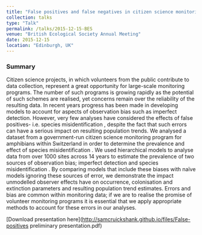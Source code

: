 ```yaml
---
title: "False positives and false negatives in citizen science monitoring data: should we be worried?"
collection: talks
type: "Talk"
permalink: /talks/2015-12-15-BES
venue: "British Ecological Society Annual Meeting"
date: 2015-12-15 
location: "Edinburgh, UK"
---
```


### Summary

Citizen science projects, in which volunteers from the public contribute to data collection, represent a great opportunity for large-scale monitoring programs. The number of such programs is growing rapidly as the potential of such schemes are realised, yet concerns remain over the reliability of the resulting data. In recent years progress has been made in developing models to account for aspects of observation bias such as imperfect detection. However, very few analyses have considered the effects of false positives- i.e. species misidentification , despite the fact that such errors can have a serious impact on resulting population trends. 
We analysed a dataset from a government-run citizen science monitoring program for amphibians within Switzerland in order to determine the prevalence and effect of species misidentification . We used hierarchical models to analyse data from over 1000 sites across 14 years to estimate the prevalence of two sources of observation bias; imperfect detection and species misidentification . By comparing models that include these biases with naïve models ignoring these sources of error, we demonstrate the impact unmodelled observer effects have on occurrence, colonisation and extinction parameters and resulting population trend estimates. Errors and bias are common within monitoring data; if we are to realise the promise of volunteer monitoring programs it is essential that we apply appropriate methods to account for these errors in our analyses. 


[Download presentation here](http://samcruickshank.github.io/files/False-positives preliminary presentation.pdf)